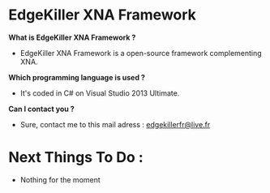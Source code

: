 EdgeKiller XNA Framework
========================

**What is EdgeKiller XNA Framework ?**

- EdgeKiller XNA Framework is a open-source framework complementing XNA.

**Which programming language is used ?**

- It's coded in C# on Visual Studio 2013 Ultimate.

**Can I contact you ?**

- Sure, contact me to this mail adress : edgekillerfr@live.fr

Next Things To Do :
===================

- Nothing for the moment
